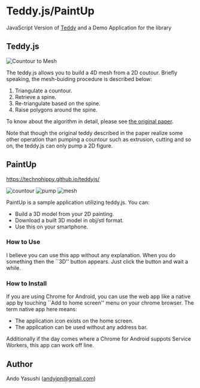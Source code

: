 # Teddy.js/PaintUp

JavaScript Version of [Teddy](http://www-ui.is.s.u-tokyo.ac.jp/~takeo/teddy/teddy.htm) and a Demo Application for the library

## Teddy.js

![Countour to Mesh](http://drive.google.com/uc?export=view&id=0B2NukcLXuVBPallzc2F4bGdOX2s)

The teddy.js allows you to build a 4D mesh from a 2D coutour. Briefly speaking, the mesh-buiding procedure is described below:

1. Triangulate a countour.
2. Retrieve a spine.
3. Re-triangulate based on the spine.
4. Raise polygons around the spine.

To know about the algorithm in detail, please see [the original paper](http://www-ui.is.s.u-tokyo.ac.jp/~takeo/papers/siggraph99.pdf). 

Note that though the original teddy described in the paper realize some other operation than pumping a countour such as extrusion, cutting and so on, the teddy.js can only pump a 2D figure.

## PaintUp

https://technohippy.github.io/teddyjs/

![countour](http://drive.google.com/uc?export=view&id=0B2NukcLXuVBPanhUUDN6UFNqbUE)
![pump](http://drive.google.com/uc?export=view&id=0B2NukcLXuVBPU0wyUTB1cnBYTXc)
![mesh](http://drive.google.com/uc?export=view&id=0B2NukcLXuVBPc0w1QUg4OVRzb00)

PaintUp is a sample application utilizing teddy.js. You can:

- Build a 3D model from your 2D painting.
- Download a built 3D model in obj/stl format.
- Use this on your smartphone.

### How to Use

I believe you can use this app without any explanation. When you do something then the ``3D'' button appears. Just click the button and wait a while.

### How to Install

If you are using Chrome for Android, you can use the web app like a native app by touching ``Add to home screen'' menu on your chrome browser. The term native app here means:

- The application icon exists on the home screen.
- The application can be used without any address bar.

Additionally if the day comes where a Chrome for Android suppots Service Workers, this app can work off line.

## Author

Ando Yasushi (andyjpn@gmail.com)
